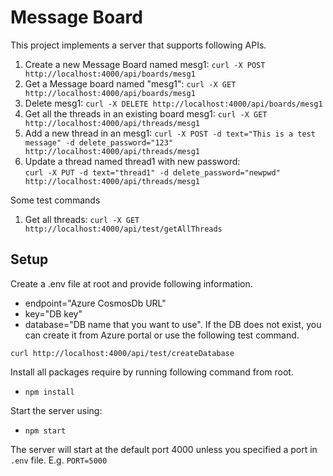 # Message Board

This project implements a server that supports following APIs.

1. Create a new Message Board named mesg1: 
```curl -X POST http://localhost:4000/api/boards/mesg1```
1. Get a Message board named "mesg1": 
```curl -X GET http://localhost:4000/api/boards/mesg1```
1. Delete mesg1: 
```curl -X DELETE http://localhost:4000/api/boards/mesg1```
1. Get all the threads in an existing board mesg1: 
```curl -X GET http://localhost:4000/api/threads/mesg1```
1. Add a new thread in an mesg1: 
```curl -X POST -d text="This is a test message" -d delete_password="123" http://localhost:4000/api/threads/mesg1```
1. Update a thread named thread1 with new password:  
```curl -X PUT -d text="thread1" -d delete_password="newpwd"  http://localhost:4000/api/threads/mesg1```

Some test commands
1. Get all threads:
`curl -X GET  http://localhost:4000/api/test/getAllThreads`

## Setup

Create a .env file at root and provide following information.
- endpoint="Azure CosmosDb URL"
- key="DB key"
- database="DB name that you want to use". If the DB does not exist, you can create it from Azure portal or use the following test command.

```curl http://localhost:4000/api/test/createDatabase```

Install all packages require by running following command from root.
- `npm install`

Start the server using:
- `npm start`

The server will start at the default port 4000 unless you specified a port in `.env` file. E.g. `PORT=5000`